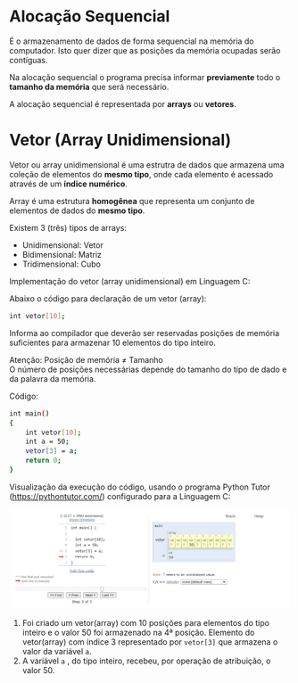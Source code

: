 # Alocação Sequencial
É o armazenamento de dados de forma sequencial na memória do computador. Isto quer dizer que as posições da memória ocupadas serão contíguas.

Na alocação sequencial o programa precisa informar **previamente** todo o **tamanho da memória** que será necessário.

A alocação sequencial é representada por **arrays** ou **vetores**.

# Vetor (Array Unidimensional)

Vetor ou array unidimensional é uma estrutra de dados que armazena uma coleção de elementos do **mesmo tipo**, onde cada elemento é acessado através de um **índice numérico**.

Array é uma estrutura **homogênea** que representa um conjunto de elementos de dados do **mesmo tipo**.

Existem 3 (três) tipos de arrays:

- Unidimensional: Vetor
- Bidimensional: Matriz
- Tridimensional: Cubo

Implementação do vetor (array unidimensional) em Linguagem C:

Abaixo o código para declaração de um vetor (array):

```sh
int vetor[10];
```
Informa ao compilador que deverão ser reservadas posições de memória suficientes para armazenar 10 elementos do tipo inteiro.

Atenção: Posição de memória ≠ Tamanho  
O número de posições necessárias depende do tamanho do tipo de dado e da palavra da memória.

Código:

```sh
int main()
{
    int vetor[10];
    int a = 50;
    vetor[3] = a;
    return 0;
}
```
Visualização da execução do código, usando o programa Python Tutor (https://pythontutor.com/) configurado para a Linguagem C:

![Visualização do código em C](alocacao-sequencial-em-c.png)

1. Foi criado um vetor(array) com 10 posições para elementos do tipo inteiro e o valor 50 foi armazenado na 4ª posição. Elemento do vetor(array) com índice 3 representado por `vetor[3]` que armazena o valor da variável `a`.  
2. A variável `a` , do tipo inteiro, recebeu, por operação de atribuição, o valor 50.
